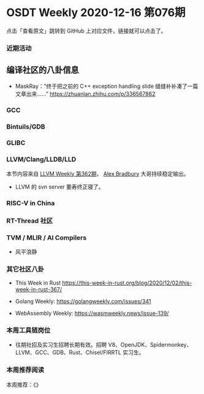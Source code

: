 # OSDT Weekly 2020-12-16 第076期

点击「查看原文」跳转到 GitHub 上对应文件，链接就可以点击了。

### 近期活动



## 编译社区的八卦信息

- MaskRay：”终于把之前的 C++ exception handling slide 缝缝补补凑了一篇文章出来……”
  https://zhuanlan.zhihu.com/p/336567862

### GCC


### Bintuils/GDB


### GLIBC


### LLVM/Clang/LLDB/LLD

本节内容来自 [LLVM Weekly 第362期](http://llvmweekly.org/issue/362)，
[Alex Bradbury](https://www.linkedin.com/in/alex-bradbury/) 大哥持续稳定输出。

* LLVM 的 svn server 要寿终正寝了。



### RISC-V in China



### RT-Thread 社区



### TVM / MLIR / AI Compilers

- 风平浪静

### 其它社区八卦

- This Week in Rust
  https://this-week-in-rust.org/blog/2020/12/02/this-week-in-rust-367/

- Golang Weekly:
  https://golangweekly.com/issues/341

- WebAssembly Weekly:
  https://wasmweekly.news/issue-139/

### 本周工具链岗位

- 往期社招及实习生招聘长期有效。招聘 V8、OpenJDK、Spidermonkey、LLVM、GCC、GDB、Rust、Chisel/FIRRTL 实习生。

### 本周推荐阅读

本周推荐：《》
